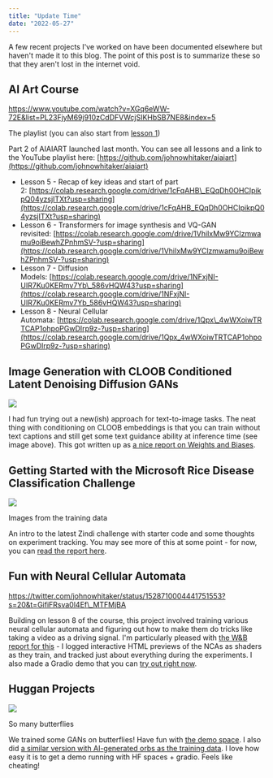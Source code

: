 ```yaml
---
title: "Update Time"
date: "2022-05-27"
---
```


A few recent projects I've worked on have been documented elsewhere but haven't made it to this blog. The point of this post is to summarize these so that they aren't lost in the internet void.

## AI Art Course

https://www.youtube.com/watch?v=XGq6eWW-72E&list=PL23FjyM69j910zCdDFVWcjSIKHbSB7NE8&index=5

The playlist (you can also start from [lesson 1](https://www.youtube.com/watch?v=p814BapRq2U&list=PL23FjyM69j910zCdDFVWcjSIKHbSB7NE8))

Part 2 of AIAIART launched last month. You can see all lessons and a link to the YouTube playlist here: [https://github.com/johnowhitaker/aiaiart](https://github.com/johnowhitaker/aiaiart)

- Lesson 5 - Recap of key ideas and start of part 2: [https://colab.research.google.com/drive/1cFqAHB\_EQqDh0OHCIpikpQ04yzsjITXt?usp=sharing](https://colab.research.google.com/drive/1cFqAHB_EQqDh0OHCIpikpQ04yzsjITXt?usp=sharing)
- Lesson 6 - Transformers for image synthesis and VQ-GAN revisited: [https://colab.research.google.com/drive/1VhiIxMw9YClzmwamu9oiBewhZPnhmSV-?usp=sharing](https://colab.research.google.com/drive/1VhiIxMw9YClzmwamu9oiBewhZPnhmSV-?usp=sharing)
- Lesson 7 - Diffusion Models: [https://colab.research.google.com/drive/1NFxjNI-UIR7Ku0KERmv7Yb\_586vHQW43?usp=sharing](https://colab.research.google.com/drive/1NFxjNI-UIR7Ku0KERmv7Yb_586vHQW43?usp=sharing)
- Lesson 8 - Neural Cellular Automata: [https://colab.research.google.com/drive/1Qpx\_4wWXoiwTRTCAP1ohpoPGwDIrp9z-?usp=sharing](https://colab.research.google.com/drive/1Qpx_4wWXoiwTRTCAP1ohpoPGwDIrp9z-?usp=sharing)

## Image Generation with CLOOB Conditioned Latent Denoising Diffusion GANs

![](https://datasciencecastnethome.files.wordpress.com/2022/05/screenshot-from-2022-05-27-08-19-26.png?w=1018)

I had fun trying out a new(ish) approach for text-to-image tasks. The neat thing with conditioning on CLOOB embeddings is that you can train without text captions and still get some text guidance ability at inference time (see image above). This got written up as [a nice report on Weights and Biases](https://wandb.ai/johnowhitaker/cclddg_report/reports/New-Techniques-for-Generating-Images-with-Text--VmlldzoxOTc1NDU3).

## Getting Started with the Microsoft Rice Disease Classification Challenge

![](https://datasciencecastnethome.files.wordpress.com/2022/05/screenshot-from-2022-05-17-11-25-23.png?w=766)

Images from the training data

An intro to the latest Zindi challenge with starter code and some thoughts on experiment tracking. You may see more of this at some point - for now, you can [read the report here](https://wandb.ai/johnowhitaker/rice_challenge/reports/Getting-Started-with-the-Microsoft-Rice-Disease-Classification-Challenge--VmlldzoyMDIyMzE0).

## Fun with Neural Cellular Automata

https://twitter.com/johnowhitaker/status/1528710004441751553?s=20&t=GifiFRsva0l4Ef\_MTFMjBA

Building on lesson 8 of the course, this project involved training various neural cellular automata and figuring out how to make them do tricks like taking a video as a driving signal. I'm particularly pleased with [the W&B report for this](https://wandb.ai/johnowhitaker/nca/reports/Fun-with-Neural-Cellular-Automata--VmlldzoyMDQ5Mjg0) - I logged interactive HTML previews of the NCAs as shaders as they train, and tracked just about everything during the experiments. I also made a Gradio demo that you can [try out right now](https://huggingface.co/spaces/Gradio-Blocks/video_nca).

## Huggan Projects

![](https://datasciencecastnethome.files.wordpress.com/2022/05/0004.png?w=1024)

So many butterflies

We trained some GANs on butterflies! Have fun with [the demo space](https://huggingface.co/spaces/huggan/butterfly-gan). I also did [a similar version with AI-generated orbs as the training data](https://huggingface.co/spaces/johnowhitaker/orbgan_demo). I love how easy it is to get a demo running with HF spaces + gradio. Feels like cheating!
